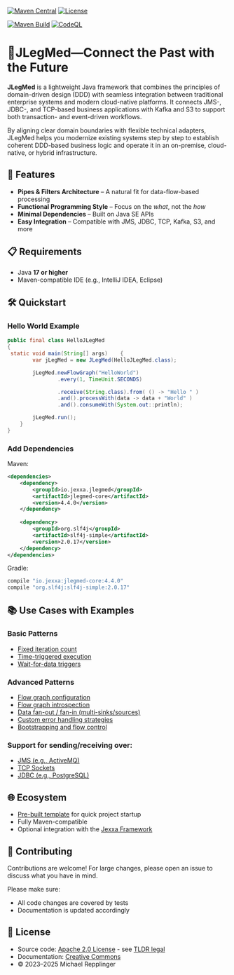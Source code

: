 [![Maven Central](https://img.shields.io/maven-central/v/io.jexxa.jlegmed/jlegmed-core)](https://maven-badges.herokuapp.com/maven-central/io.jexxa.jlegmed/jlegmed-core/) [![License](https://img.shields.io/badge/License-Apache%202.0-blue.svg)](https://opensource.org/licenses/Apache-2.0)

[![Maven Build](https://github.com/jexxa-projects/JLegMed/actions/workflows/mavenBuild.yml/badge.svg)](https://github.com/jexxa-projects/JLegMed/actions/workflows/mavenBuild.yml)
[![CodeQL](https://github.com/jexxa-projects/JLegMed/actions/workflows/codeql-analysis.yml/badge.svg)](https://github.com/jexxa-projects/JLegMed/actions/workflows/codeql-analysis.yml)
# 🧩JLegMed—Connect the Past with the Future
**JLegMed** is a lightweight Java framework that combines the principles of domain-driven design (DDD) with seamless integration between traditional enterprise systems and modern cloud-native platforms.
It connects JMS-, JDBC-, and TCP-based business applications with Kafka and S3 to support both transaction- and event-driven workflows.

By aligning clear domain boundaries with flexible technical adapters, JLegMed helps you modernize existing systems step by step to establish coherent DDD-based business logic and operate it in an on-premise, cloud-native, or hybrid infrastructure.

## 🚀 Features

- **Pipes & Filters Architecture** – A natural fit for data-flow-based processing
- **Functional Programming Style** – Focus on the *what*, not the *how*
- **Minimal Dependencies** – Built on Java SE APIs
- **Easy Integration** – Compatible with JMS, JDBC, TCP, Kafka, S3, and more

## 📋 Requirements

- Java **17 or higher**
- Maven-compatible IDE (e.g., IntelliJ IDEA, Eclipse)

## 🛠️ Quickstart
### Hello World Example
```java     
public final class HelloJLegMed
{
 static void main(String[] args)    {
        var jLegMed = new JLegMed(HelloJLegMed.class);

        jLegMed.newFlowGraph("HelloWorld")
                .every(1, TimeUnit.SECONDS)

                .receive(String.class).from( () -> "Hello " )
                .and().processWith(data -> data + "World" )
                .and().consumeWith(System.out::println);

        jLegMed.run();
    }
}
```

### Add Dependencies

Maven:
```xml
<dependencies>
    <dependency>
        <groupId>io.jexxa.jlegmed</groupId>
        <artifactId>jlegmed-core</artifactId>
        <version>4.4.0</version>
    </dependency>
    
    <dependency>
        <groupId>org.slf4j</groupId>
        <artifactId>slf4j-simple</artifactId>
        <version>2.0.17</version>
    </dependency>
</dependencies>
```

Gradle:

```groovy
compile "io.jexxa:jlegmed-core:4.4.0"
compile "org.slf4j:slf4j-simple:2.0.17"
``` 
## 📚 Use Cases with Examples

### Basic Patterns
* [Fixed iteration count](jlegmed-core/src/test/java/io/jexxa/jlegmed/examples/RepeatFlowGraphTest.java)
* [Time-triggered execution](jlegmed-core/src/test/java/io/jexxa/jlegmed/examples/ReceiveFlowGraphTest.java)
* [Wait-for-data triggers](jlegmed-core/src/test/java/io/jexxa/jlegmed/examples/AwaitFlowGraphTest.java)

### Advanced Patterns
* [Flow graph configuration](jlegmed-core/src/test/java/io/jexxa/jlegmed/examples/FlowGraphConfigurationTest.java)
* [Flow graph introspection](jlegmed-core/src/test/java/io/jexxa/jlegmed/plugins/monitor/FlowGraphMonitorTest.java)
* [Data fan-out / fan-in (multi-sinks/sources)](jlegmed-core/src/test/java/io/jexxa/jlegmed/plugins/generic/muxer/ThreadedMultiplexerTest.java)
* [Custom error handling strategies](jlegmed-core/src/test/java/io/jexxa/jlegmed/examples/ErrorHandlingTest.java)
* [Bootstrapping and flow control](jlegmed-core/src/test/java/io/jexxa/jlegmed/examples/BootstrappingFlowGraphTest.java)

### Support for sending/receiving over:
* [JMS (e.g., ActiveMQ)](jlegmed-core/src/test/java/io/jexxa/jlegmed/plugins/messaging/jms/MessagingTestIT.java)
* [TCP Sockets](jlegmed-core/src/test/java/io/jexxa/jlegmed/plugins/messaging/tcp/TCPMessagingIT.java)
* [JDBC (e.g., PostgreSQL)](jlegmed-core/src/test/java/io/jexxa/jlegmed/plugins/persistence/jdbc/JDBCFlowGraphsIT.java)

## 🌐 Ecosystem
* [Pre-built template](https://github.com/jexxa-projects/JexxaArchetypes) for quick project startup
* Fully Maven-compatible
* Optional integration with the [Jexxa Framework](https://www.jexxa.io)


## 🤝 Contributing

Contributions are welcome!
For large changes, please open an issue to discuss what you have in mind.

Please make sure:
* All code changes are covered by tests
* Documentation is updated accordingly

## 📜 License
* Source code: [Apache 2.0 License](LICENSE) - see [TLDR legal](https://tldrlegal.com/license/apache-license-2.0-(apache-2.0))
* Documentation: [Creative Commons](https://creativecommons.org/licenses/by/4.0/)
* ©️ 2023–2025 Michael Repplinger

